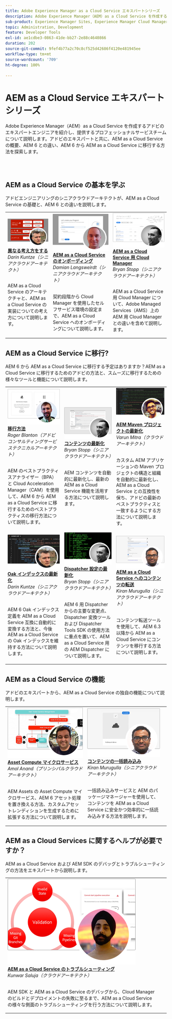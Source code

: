 ```yaml
---
title: Adobe Experience Manager as a Cloud Service エキスパートシリーズ
description: Adobe Experience Manager（AEM）as a Cloud Service を作成するアドビのエキスパートエンジニアを紹介し、提供するプロフェッショナルサービスについて説明します。
sub-product: Experience Manager Sites, Experience Manager Cloud Manager, Experience Manager Assets
topic: Administration, Development
feature: Developer Tools
exl-id: ae1cdbe3-0863-41de-bb27-2e88c4640866
duration: 202
source-git-commit: 9fef4b77a2c70c8cf525d42686f4120e481945ee
workflow-type: tm+mt
source-wordcount: '709'
ht-degree: 100%

---
```


# AEM as a Cloud Service エキスパートシリーズ

Adobe Experience Manager（AEM）as a Cloud Service を作成するアドビのエキスパートエンジニアを紹介し、提供するプロフェッショナルサービスチームについて説明します。アドビのエキスパートと共に、AEM as a Cloud Service の概要、AEM 6 との違い、AEM 6 から AEM as a Cloud Service に移行する方法を探索します。

<br/> 
<br/>

## AEM as a Cloud Service の基本を学ぶ

アドビエンジニアリングのシニアクラウドアーキテクトが、AEM as a Cloud Service の基礎と、AEM 6 との違いを説明します。

<table>
  <tr>
   <td>
      <a href="../../migration/moving-to-aem-as-a-cloud-service/introduction.md">
      <img alt="異なる考え方をする" src="./assets/thinking-differently.png"/>
      </a>
      <div>
         <a href="../../migration/moving-to-aem-as-a-cloud-service/introduction.md"><strong>異なる考え方をする</strong></a>
 <br/><em>Darin Kuntze（シニアクラウドアーキテクト）</em>
      </div>
      <p>
        <br/>
 AEM as a Cloud Service のアーキテクチャと、AEM as a Cloud Service の実装についての考え方について説明します。
      </p>
     </td>   
     <td>
      <a href="../../migration/moving-to-aem-as-a-cloud-service/onboarding.md">
      <img alt="AEM as a Cloud Service のオンボーディング" src="./assets/onboarding.png"/>
      </a>
      <div>
         <a href="../../migration/moving-to-aem-as-a-cloud-service/onboarding.md"><strong>AEM as a Cloud Service のオンボーディング</strong></a>
 <br/><em>Damian Langsweirdt（シニアクラウドアーキテクト）</em>
      </div>
      <p>
        <br/>
 契約段階から Cloud Manager を使用したセルフサービス環境の設定まで、AEM as a Cloud Service へのオンボーディングについて説明します。
      </p>
   </td>     
   </td>   
     <td>
      <a href="../../migration/moving-to-aem-as-a-cloud-service/cloud-manager.md">
      <img alt="Cloud Manager" src="./assets/cloud-manager.png"/>
      </a>
      <div>
         <a href="../../migration/moving-to-aem-as-a-cloud-service/cloud-manager.md"><strong>AEM as a Cloud Service 用 Cloud Manager</strong></a>
 <br/><em>Bryan Stopp（シニアクラウドアーキテクト）</em>
      </div>
      <p>
        <br/>
AEM as a Cloud Service 用 Cloud Manager について、Adobe Managed Services（AMS）上の AEM 用 Cloud Manager との違いを含めて説明します。
      </p>
   </td> 
  </tr>
</table>

## AEM as a Cloud Service に移行?

AEM 6 から AEM as a Cloud Service に移行する予定はありますか？AEM as a Cloud Service に移行するためのアドビの方法と、スムーズに移行するための様々なツールと機能について説明します。

<table>
  <tr>
   <td>
      <a href="../../migration/moving-to-aem-as-a-cloud-service/bpa-and-cam.md" target="_aem-experts-series-video">
      <img alt="移行方法" src="./assets/bpa-and-cam.png"/>
      </a>
      <div>
         <a href="../../migration/moving-to-aem-as-a-cloud-service/bpa-and-cam.md" target="_aem-experts-series-video"><strong>移行方法</strong></a>
 <br/><em>Roger Blanton（アドビコンサルティングサービステクニカルアーキテクト）</em>
      </div>
      <p>
        <br/>
 AEM のベストプラクティスアナライザー（BPA）と Cloud Acceleration Manager（CAM）を使用して、AEM 6 から AEM as a Cloud Service に移行するためのベストプラクティスの移行方法について説明します。
      </p>
   </td>   
     <td>
      <a href="../../migration/moving-to-aem-as-a-cloud-service/aem-modernization-tools.md" target="_aem-experts-series-video">
      <img alt="コンテンツの最新化" src="./assets/aem-modernizer-tools.png"/>
      </a>
      <div>
         <a href="../../migration/moving-to-aem-as-a-cloud-service/aem-modernization-tools.md" target="_aem-experts-series-video"><strong>コンテンツの最新化</strong></a>
 <br/><em>Bryan Stopp（シニアクラウドアーキテクト）</em>
      </div>
      <p>
        <br/>
 AEM コンテンツを自動的に最新化し、最新の AEM as a Cloud Service 機能を活用する方法について説明します。
      </p>
   </td>     
   </td>   
     <td>
      <a href="../../migration/moving-to-aem-as-a-cloud-service/repository-modernization.md" target="_aem-experts-series-video">
      <img alt="AEM Maven プロジェクトの最新化" src="./assets/repository-modernizer.png"/>
      </a>
      <div>
         <a href="../../migration/moving-to-aem-as-a-cloud-service/repository-modernization.md" target="_aem-experts-series-video"><strong>AEM Maven プロジェクトの最新化</strong></a>
 <br/><em>Varun Mitra（クラウドアーキテクト）</em>
      </div>
      <p>
        <br/>
 カスタム AEM アプリケーションの Maven プロジェクトの構造と組織を自動的に最新化し、AEM as a Cloud Service との互換性を保ち、アドビの最新のベストプラクティスと一致するようにする方法について説明します。
      </p>
   </td> 
  </tr>
  <tr>
   <td>
      <a href="../../migration/moving-to-aem-as-a-cloud-service/search-and-indexing.md" target="_aem-experts-series-video">
      <img alt="Oak インデックスの最新化" src="./assets/indexes.png"/>
      </a>
      <div>
         <a href="../../migration/moving-to-aem-as-a-cloud-service/search-and-indexing.md" target="_aem-experts-series-video"><strong>Oak インデックスの最新化</strong></a>
 <br/><em>Darin Kuntze（シニアクラウドアーキテクト）</em>
      </div>
      <p>
        <br/>
 AEM 6 Oak インデックス定義を AEM as a Cloud Service 互換に自動的に変換する方法と、今後 AEM as a Cloud Service の Oak インデックスを維持する方法について説明します。
      </p>
   </td>   
     <td>
      <a href="../../migration/moving-to-aem-as-a-cloud-service/dispatcher.md" target="_aem-experts-series-video">
      <img alt="Dispatcher 設定の最新化" src="./assets/dispatcher.png"/>
      </a>
      <div>
         <a href="../../migration/moving-to-aem-as-a-cloud-service/dispatcher.md" target="_aem-experts-series-video"><strong>Dispatcher 設定の最新化</strong></a>
 <br/><em>Bryan Stopp（シニアクラウドアーキテクト）</em>
      </div>
      <p>
        <br/>
AEM 6 用 Dispatcher からの主要な変更点、Dispatcher 変換ツールおよび Dispatcher Tools SDK の使用方法に重点を置いて、AEM as a Cloud Service 用の AEM Dispatcher について説明します。
      </p>
   </td>     
   </td>   
     <td>
      <a href="../../migration/moving-to-aem-as-a-cloud-service/content-migration/content-transfer-tool.md" target="_aem-experts-series-video">
      <img alt="AEM as a Cloud Service へのコンテンツの転送" src="./assets/content-transfer-tool.png"/>
      </a>
      <div>
         <a href="../../migration/moving-to-aem-as-a-cloud-service/content-migration/content-transfer-tool.md" target="_aem-experts-series-video"><strong>AEM as a Cloud Service へのコンテンツの転送</strong></a>
 <br/><em>Kiran Murugulla（シニアクラウドアーキテクト）</em>
      </div>
      <p>
        <br/>
コンテンツ転送ツールを使用して、AEM 6.3 以降から AEM as a Cloud Service にコンテンツを移行する方法について説明します。
      </p>
   </td> 
  </tr>  
</table>


## AEM as a Cloud Service の機能

アドビのエキスパートから、AEM as a Cloud Service の独自の機能について説明します。

<table>
  <tr>
   <td>
      <a href="../../migration/moving-to-aem-as-a-cloud-service/asset-compute-microservices.md" target="_aem-experts-series-video">
      <img alt="Asset Compute マイクロサービス" src="./assets/asset-compute-microservices.png"/>
      </a>
      <div>
         <a href="../../migration/moving-to-aem-as-a-cloud-service/asset-compute-microservices.md" target="_aem-experts-series-video"><strong>Asset Compute マイクロサービス</strong></a>
 <br/><em>Amol Anand（プリンシパルクラウドアーキテクト）</em>
      </div>
      <p>
        <br/>
 AEM Assets の Asset Compute マイクロサービス、AEM 6 アセット処理を置き換える方法、カスタムアセットレンディションを生成するために拡張する方法について説明します。
      </p>
   </td>   
   <td>
      <a href="../../migration/moving-to-aem-as-a-cloud-service/content-migration/bulk-import-service.md" target="_aem-experts-series-video">
      <img alt="コンテンツの一括読み込み" src="./assets/bulk-import.png"/>
      </a>
      <div>
         <a href="../../migration/moving-to-aem-as-a-cloud-service/content-migration/bulk-import-service.md" target="_aem-experts-series-video"><strong>コンテンツの一括読み込み</strong></a>
 <br/><em>Kiran Murugulla（シニアクラウドアーキテクト）</em>
      </div>
      <p>
        <br/>
 一括読み込みサービスと AEM のパッケージマネージャーを使用して、コンテンツを AEM as a Cloud Service に安全かつ効率的に一括読み込みする方法を説明します。
      </p>
   </td> 
    <td></td>
  </tr>
</table>

## AEM as a Cloud Services に関するヘルプが必要ですか？

AEM as a Cloud Service および AEM SDK のデバッグとトラブルシューティングの方法をエキスパートから説明します。

<table>
  <tr>
   <td>
      <a href="../../migration/moving-to-aem-as-a-cloud-service/troubleshooting.md" target="_aem-experts-series-video">
      <img alt="AEM as a Cloud Service のトラブルシューティング" src="./assets/troubleshooting.png"/>
      </a>
      <div>
         <a href="../../migration/moving-to-aem-as-a-cloud-service/troubleshooting.md" 
         target="_aem-experts-series-video"><strong>AEM as a Cloud Service のトラブルシューティング</strong></a>
 <br/><em>Kunwar Saluja（クラウドアーキテクト）</em>
      </div>
      <p>
        <br/>
 AEM SDK と AEM as a Cloud Service のデバッグから、Cloud Manager のビルドとデプロイメントの失敗に至るまで、AEM as a Cloud Service の様々な側面のトラブルシューティングを行う方法について説明します。
      </p>
   </td>   
    <td></td>
    <td></td>
  </tr>
</table>
